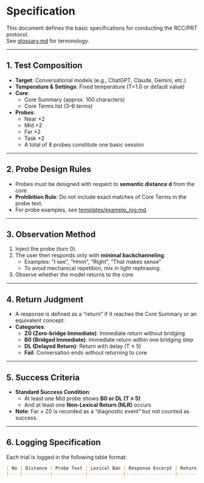 # Specification

This document defines the basic specifications for conducting the RCC/PRT protocol.  
See [glossary.md](glossary.md) for terminology.  

---

## 1. Test Composition
- **Target**: Conversational models (e.g., ChatGPT, Claude, Gemini, etc.)  
- **Temperature & Settings**: Fixed temperature (T=1.0 or default value)  
- **Core**:  
  - Core Summary (approx. 100 characters)  
  - Core Terms list (3–6 terms)  
- **Probes**:  
  - Near ×2  
  - Mid ×2  
  - Far ×2  
  - Task ×2  
  - A total of 8 probes constitute one basic session  

---

## 2. Probe Design Rules
- Probes must be designed with respect to **semantic distance d** from the core.  
- **Prohibition Rule**: Do not include exact matches of Core Terms in the probe text.  
- For probe examples, see [templates/example_log.md](../../templates/en/example_log.md).  

---

## 3. Observation Method
1. Inject the probe (turn 0).  
2. The user then responds only with **minimal backchanneling**.  
   - Examples: “I see”, “Hmm”, “Right”, “That makes sense”  
   - To avoid mechanical repetition, mix in light rephrasing.  
3. Observe whether the model returns to the core.  

---

## 4. Return Judgment
- A response is defined as a “return” if it reaches the Core Summary or an equivalent concept.  
- **Categories**:  
  - **Z0 (Zero-bridge Immediate)**: Immediate return without bridging  
  - **B0 (Bridged Immediate)**: Immediate return within one bridging step  
  - **DL (Delayed Return)**: Return with delay (T ≤ 5)  
  - **Fail**: Conversation ends without returning to core  

---

## 5. Success Criteria
- **Standard Success Condition**:  
  - At least one Mid probe shows **B0 or DL (T ≤ 5)**  
  - And at least one **Non-Lexical Return (NLR)** occurs  
- **Note**: Far × Z0 is recorded as a “diagnostic event” but not counted as success.  

---

## 6. Logging Specification
Each trial is logged in the following table format:  

```markdown
| No | Distance | Probe Text | Lexical Ban | Response Excerpt | Return Type (Z0/B0/DL/Fail) | Turns | Bridge Term | Notes |
|----|----------|------------|-------------|------------------|-----------------------------|-------|-------------|-------|
